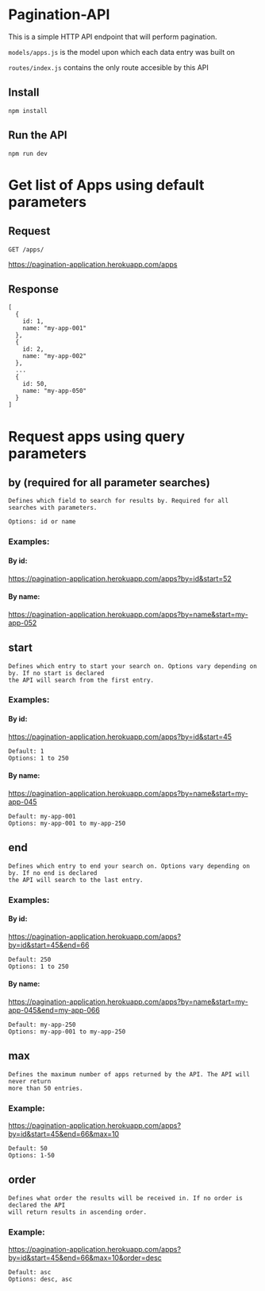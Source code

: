 # Pagination-API

This is a simple HTTP API endpoint that will perform pagination. 

`models/apps.js` is the model upon which each data entry was built on

`routes/index.js` contains the only route accesible by this API

## Install

    npm install

## Run the API

    npm run dev

# Get list of Apps using default parameters

## Request

`GET /apps/`

https://pagination-application.herokuapp.com/apps

## Response

    [
      {
        id: 1,
        name: "my-app-001"
      },
      {
        id: 2,
        name: "my-app-002"
      },
      ...
      {
        id: 50,
        name: "my-app-050"
      }
    ]

# Request apps using query parameters

## by (required for all parameter searches)

    Defines which field to search for results by. Required for all searches with parameters.

    Options: id or name

### Examples:

#### By id:

https://pagination-application.herokuapp.com/apps?by=id&start=52

#### By name:

https://pagination-application.herokuapp.com/apps?by=name&start=my-app-052


## start
    Defines which entry to start your search on. Options vary depending on by. If no start is declared 
    the API will search from the first entry.

### Examples:

#### By id:

https://pagination-application.herokuapp.com/apps?by=id&start=45

    Default: 1
    Options: 1 to 250

#### By name:

https://pagination-application.herokuapp.com/apps?by=name&start=my-app-045

    Default: my-app-001
    Options: my-app-001 to my-app-250

## end
    Defines which entry to end your search on. Options vary depending on by. If no end is declared 
    the API will search to the last entry.

### Examples:

#### By id:

https://pagination-application.herokuapp.com/apps?by=id&start=45&end=66

    Default: 250
    Options: 1 to 250

#### By name:

https://pagination-application.herokuapp.com/apps?by=name&start=my-app-045&end=my-app-066

    Default: my-app-250
    Options: my-app-001 to my-app-250

## max
    Defines the maximum number of apps returned by the API. The API will never return 
    more than 50 entries.

### Example:

https://pagination-application.herokuapp.com/apps?by=id&start=45&end=66&max=10

    Default: 50
    Options: 1-50

## order
    Defines what order the results will be received in. If no order is declared the API 
    will return results in ascending order.

### Example:

https://pagination-application.herokuapp.com/apps?by=id&start=45&end=66&max=10&order=desc

    Default: asc
    Options: desc, asc 


